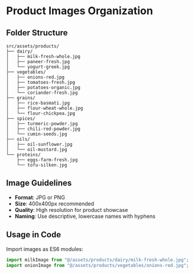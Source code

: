 # Product Images Organization

## Folder Structure
```
src/assets/products/
├── dairy/
│   ├── milk-fresh-whole.jpg
│   ├── paneer-fresh.jpg
│   └── yogurt-greek.jpg
├── vegetables/
│   ├── onions-red.jpg
│   ├── tomatoes-fresh.jpg
│   ├── potatoes-organic.jpg
│   └── coriander-fresh.jpg
├── grains/
│   ├── rice-basmati.jpg
│   ├── flour-wheat-whole.jpg
│   └── flour-chickpea.jpg
├── spices/
│   ├── turmeric-powder.jpg
│   ├── chili-red-powder.jpg
│   └── cumin-seeds.jpg
├── oils/
│   ├── oil-sunflower.jpg
│   └── oil-mustard.jpg
└── proteins/
    ├── eggs-farm-fresh.jpg
    └── tofu-silken.jpg
```

## Image Guidelines
- **Format**: JPG or PNG
- **Size**: 400x400px recommended
- **Quality**: High resolution for product showcase
- **Naming**: Use descriptive, lowercase names with hyphens

## Usage in Code
Import images as ES6 modules:
```typescript
import milkImage from "@/assets/products/dairy/milk-fresh-whole.jpg";
import onionImage from "@/assets/products/vegetables/onions-red.jpg";
```